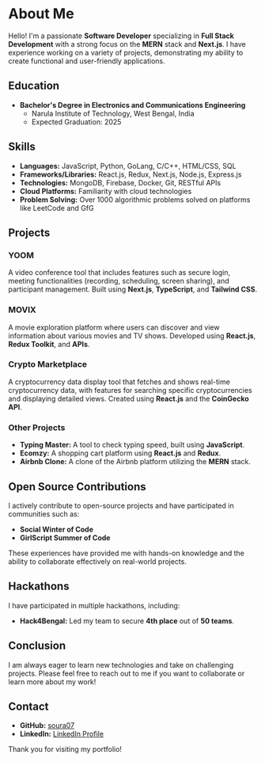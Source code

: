 # About Me

Hello! I'm a passionate **Software Developer** specializing in **Full Stack Development** with a strong focus on the **MERN** stack and **Next.js**. I have experience working on a variety of projects, demonstrating my ability to create functional and user-friendly applications.

## Education

- **Bachelor's Degree in Electronics and Communications Engineering**
  - Narula Institute of Technology, West Bengal, India
  - Expected Graduation: 2025

## Skills

- **Languages:** JavaScript, Python, GoLang, C/C++, HTML/CSS, SQL
- **Frameworks/Libraries:** React.js, Redux, Next.js, Node.js, Express.js
- **Technologies:** MongoDB, Firebase, Docker, Git, RESTful APIs
- **Cloud Platforms:** Familiarity with cloud technologies
- **Problem Solving:** Over 1000 algorithmic problems solved on platforms like LeetCode and GfG

## Projects

### YOOM
A video conference tool that includes features such as secure login, meeting functionalities (recording, scheduling, screen sharing), and participant management. Built using **Next.js**, **TypeScript**, and **Tailwind CSS**.

### MOVIX
A movie exploration platform where users can discover and view information about various movies and TV shows. Developed using **React.js**, **Redux Toolkit**, and **APIs**.

### Crypto Marketplace
A cryptocurrency data display tool that fetches and shows real-time cryptocurrency data, with features for searching specific cryptocurrencies and displaying detailed views. Created using **React.js** and the **CoinGecko API**.

### Other Projects
- **Typing Master:** A tool to check typing speed, built using **JavaScript**.
- **Ecomzy:** A shopping cart platform using **React.js** and **Redux**.
- **Airbnb Clone:** A clone of the Airbnb platform utilizing the **MERN** stack.

## Open Source Contributions

I actively contribute to open-source projects and have participated in communities such as:
- **Social Winter of Code**
- **GirlScript Summer of Code**

These experiences have provided me with hands-on knowledge and the ability to collaborate effectively on real-world projects.

## Hackathons

I have participated in multiple hackathons, including:
- **Hack4Bengal:** Led my team to secure **4th place** out of **50 teams**.

## Conclusion

I am always eager to learn new technologies and take on challenging projects. Please feel free to reach out to me if you want to collaborate or learn more about my work!

## Contact

- **GitHub:** [soura07](https://github.com/soura07)
- **LinkedIn:** [LinkedIn Profile](https://www.linkedin.com/in/souradeep07/)


Thank you for visiting my portfolio!
